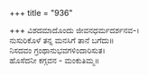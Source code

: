 +++
title = "936"

+++
ವಿಶದಮಾದೊಂದು ಜೀವನಧರ್ಮದರ್ಶನವ-।  
ನುಸುರಿಕೊಳೆ ತನ್ನ ಮನಸಿಗೆ ತಾನೆ ಬಗೆದು॥  
ನಿಸದವಂ ಗ್ರಂಥಾನುಭವಗಳಿಂದಾರಿಸುತ।  
ಹೊಸೆದನೀ ಕಗ್ಗವನ - ಮಂಕುತಿಮ್ಮ॥  
